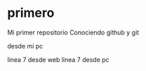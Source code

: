 # primero
Mi primer repositorio
Conociendo github y git

desde mi pc

linea 7 desde web
linea 7 desde pc